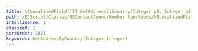 ```yaml
---
title: NSLocalizedField[][] GetAddressByCountry(Integer p0, Integer p1)
path: /EJScript/Classes/NSContactAgent/Member functions/NSLocalizedField[][] GetAddressByCountry(Integer p_0, Integer p_1)
intellisense: 1
classref: 1
sortOrder: 1821
keywords: GetAddressByCountry(Integer,Integer)
---
```





